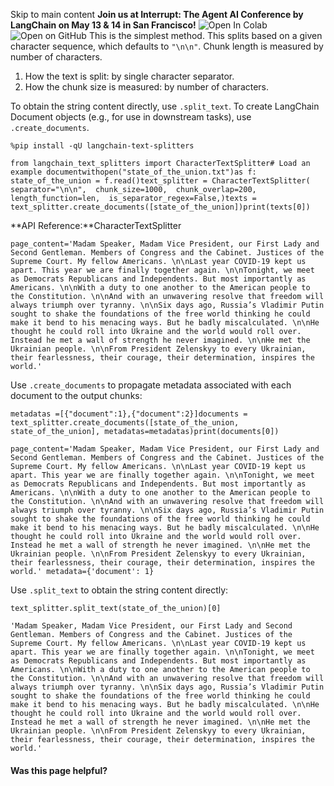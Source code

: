 Skip to main content
**Join us at Interrupt: The Agent AI Conference by LangChain on May 13 & 14 in San Francisco!**
![Open In Colab](https://colab.research.google.com/assets/colab-badge.svg)![Open on GitHub](https://img.shields.io/badge/Open%20on%20GitHub-grey?logo=github&logoColor=white)
This is the simplest method. This splits based on a given character sequence, which defaults to `"\n\n"`. Chunk length is measured by number of characters.
  1. How the text is split: by single character separator.
  2. How the chunk size is measured: by number of characters.


To obtain the string content directly, use `.split_text`.
To create LangChain Document objects (e.g., for use in downstream tasks), use `.create_documents`.
```
%pip install -qU langchain-text-splitters
```

```
from langchain_text_splitters import CharacterTextSplitter# Load an example documentwithopen("state_of_the_union.txt")as f:  state_of_the_union = f.read()text_splitter = CharacterTextSplitter(  separator="\n\n",  chunk_size=1000,  chunk_overlap=200,  length_function=len,  is_separator_regex=False,)texts = text_splitter.create_documents([state_of_the_union])print(texts[0])
```

**API Reference:**CharacterTextSplitter
```
page_content='Madam Speaker, Madam Vice President, our First Lady and Second Gentleman. Members of Congress and the Cabinet. Justices of the Supreme Court. My fellow Americans. \n\nLast year COVID-19 kept us apart. This year we are finally together again. \n\nTonight, we meet as Democrats Republicans and Independents. But most importantly as Americans. \n\nWith a duty to one another to the American people to the Constitution. \n\nAnd with an unwavering resolve that freedom will always triumph over tyranny. \n\nSix days ago, Russia’s Vladimir Putin sought to shake the foundations of the free world thinking he could make it bend to his menacing ways. But he badly miscalculated. \n\nHe thought he could roll into Ukraine and the world would roll over. Instead he met a wall of strength he never imagined. \n\nHe met the Ukrainian people. \n\nFrom President Zelenskyy to every Ukrainian, their fearlessness, their courage, their determination, inspires the world.'
```

Use `.create_documents` to propagate metadata associated with each document to the output chunks:
```
metadatas =[{"document":1},{"document":2}]documents = text_splitter.create_documents([state_of_the_union, state_of_the_union], metadatas=metadatas)print(documents[0])
```

```
page_content='Madam Speaker, Madam Vice President, our First Lady and Second Gentleman. Members of Congress and the Cabinet. Justices of the Supreme Court. My fellow Americans. \n\nLast year COVID-19 kept us apart. This year we are finally together again. \n\nTonight, we meet as Democrats Republicans and Independents. But most importantly as Americans. \n\nWith a duty to one another to the American people to the Constitution. \n\nAnd with an unwavering resolve that freedom will always triumph over tyranny. \n\nSix days ago, Russia’s Vladimir Putin sought to shake the foundations of the free world thinking he could make it bend to his menacing ways. But he badly miscalculated. \n\nHe thought he could roll into Ukraine and the world would roll over. Instead he met a wall of strength he never imagined. \n\nHe met the Ukrainian people. \n\nFrom President Zelenskyy to every Ukrainian, their fearlessness, their courage, their determination, inspires the world.' metadata={'document': 1}
```

Use `.split_text` to obtain the string content directly:
```
text_splitter.split_text(state_of_the_union)[0]
```

```
'Madam Speaker, Madam Vice President, our First Lady and Second Gentleman. Members of Congress and the Cabinet. Justices of the Supreme Court. My fellow Americans. \n\nLast year COVID-19 kept us apart. This year we are finally together again. \n\nTonight, we meet as Democrats Republicans and Independents. But most importantly as Americans. \n\nWith a duty to one another to the American people to the Constitution. \n\nAnd with an unwavering resolve that freedom will always triumph over tyranny. \n\nSix days ago, Russia’s Vladimir Putin sought to shake the foundations of the free world thinking he could make it bend to his menacing ways. But he badly miscalculated. \n\nHe thought he could roll into Ukraine and the world would roll over. Instead he met a wall of strength he never imagined. \n\nHe met the Ukrainian people. \n\nFrom President Zelenskyy to every Ukrainian, their fearlessness, their courage, their determination, inspires the world.'
```

#### Was this page helpful?

